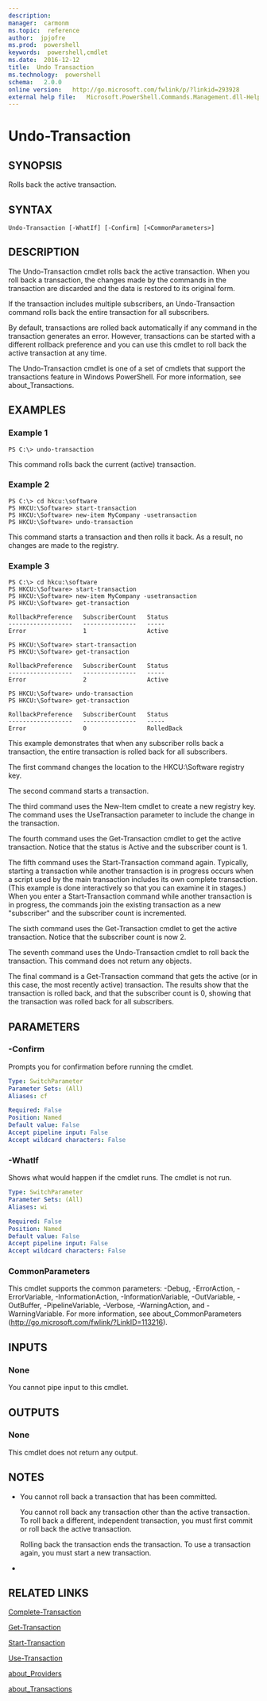 ```yaml
---
description:  
manager:  carmonm
ms.topic:  reference
author:  jpjofre
ms.prod:  powershell
keywords:  powershell,cmdlet
ms.date:  2016-12-12
title:  Undo Transaction
ms.technology:  powershell
schema:   2.0.0
online version:   http://go.microsoft.com/fwlink/p/?linkid=293928
external help file:   Microsoft.PowerShell.Commands.Management.dll-Help.xml
---
```



# Undo-Transaction

## SYNOPSIS
Rolls back the active transaction.

## SYNTAX

```
Undo-Transaction [-WhatIf] [-Confirm] [<CommonParameters>]
```

## DESCRIPTION
The Undo-Transaction cmdlet rolls back the active transaction.
When you roll back a transaction, the changes made by the commands in the transaction are discarded and the data is restored to its original form.

If the transaction includes multiple subscribers, an Undo-Transaction command rolls back the entire transaction for all subscribers.

By default, transactions are rolled back automatically if any command in the transaction generates an error.
However, transactions can be started with a different rollback preference and you can use this cmdlet to roll back the active transaction at any time.

The Undo-Transaction cmdlet is one of a set of cmdlets that support the transactions feature in Windows PowerShell.
For more information, see about_Transactions.

## EXAMPLES

### Example 1
```
PS C:\> undo-transaction
```

This command rolls back the current (active) transaction.

### Example 2
```
PS C:\> cd hkcu:\software
PS HKCU:\Software> start-transaction
PS HKCU:\Software> new-item MyCompany -usetransaction
PS HKCU:\Software> undo-transaction
```

This command starts a transaction and then rolls it back.
As a result, no changes are made to the registry.

### Example 3
```
PS C:\> cd hkcu:\software
PS HKCU:\Software> start-transaction
PS HKCU:\Software> new-item MyCompany -usetransaction
PS HKCU:\Software> get-transaction

RollbackPreference   SubscriberCount   Status
------------------   ---------------   -----
Error                1                 Active

PS HKCU:\Software> start-transaction
PS HKCU:\Software> get-transaction

RollbackPreference   SubscriberCount   Status
------------------   ---------------   -----
Error                2                 Active

PS HKCU:\Software> undo-transaction
PS HKCU:\Software> get-transaction

RollbackPreference   SubscriberCount   Status
------------------   ---------------   -----
Error                0                 RolledBack
```

This example demonstrates that when any subscriber rolls back a transaction, the entire transaction is rolled back for all subscribers.

The first command changes the location to the HKCU:\Software registry key.

The second command starts a transaction.

The third command uses the New-Item cmdlet to create a new registry key.
The command uses the UseTransaction parameter to include the change in the transaction.

The fourth command uses the Get-Transaction cmdlet to get the active transaction.
Notice that the status is Active and the subscriber count is 1.

The fifth command uses the Start-Transaction command again.
Typically, starting a transaction while another transaction is in progress occurs when a script used by the main transaction includes its own complete transaction.
(This example is done interactively so that you can examine it in stages.) When you enter a Start-Transaction command while another transaction is in progress, the commands join the existing transaction as a new "subscriber" and the subscriber count is incremented.

The sixth command uses the Get-Transaction cmdlet to get the active transaction.
Notice that the subscriber count is now 2.

The seventh command uses the Undo-Transaction cmdlet to roll back the transaction.
This command does not return any objects.

The final command is a Get-Transaction command that gets the active (or in this case, the most recently active) transaction.
The results show that the transaction is rolled back, and that the subscriber count is 0, showing that the transaction was rolled back for all subscribers.

## PARAMETERS

### -Confirm
Prompts you for confirmation before running the cmdlet.

```yaml
Type: SwitchParameter
Parameter Sets: (All)
Aliases: cf

Required: False
Position: Named
Default value: False
Accept pipeline input: False
Accept wildcard characters: False
```

### -WhatIf
Shows what would happen if the cmdlet runs.
The cmdlet is not run.

```yaml
Type: SwitchParameter
Parameter Sets: (All)
Aliases: wi

Required: False
Position: Named
Default value: False
Accept pipeline input: False
Accept wildcard characters: False
```

### CommonParameters
This cmdlet supports the common parameters: -Debug, -ErrorAction, -ErrorVariable, -InformationAction, -InformationVariable, -OutVariable, -OutBuffer, -PipelineVariable, -Verbose, -WarningAction, and -WarningVariable. For more information, see about_CommonParameters (http://go.microsoft.com/fwlink/?LinkID=113216).

## INPUTS

### None
You cannot pipe input to this cmdlet.

## OUTPUTS

### None
This cmdlet does not return any output.

## NOTES
* You cannot roll back a transaction that has been committed.

  You cannot roll back any transaction other than the active transaction.
To roll back a different, independent transaction, you must first commit or roll back the active transaction.

  Rolling back the transaction ends the transaction.
To use a transaction again, you must start a new transaction.

*

## RELATED LINKS

[Complete-Transaction](Complete-Transaction.md)

[Get-Transaction](Get-Transaction.md)

[Start-Transaction](Start-Transaction.md)

[Use-Transaction](Use-Transaction.md)

[about_Providers](../Microsoft.PowerShell.Core/About/about_Providers.md)

[about_Transactions](../Microsoft.PowerShell.Core/About/about_Transactions.md)

